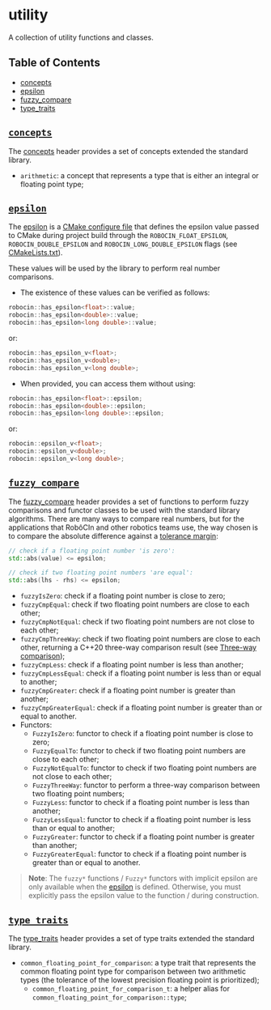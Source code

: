 # utility

A collection of utility functions and classes.

## Table of Contents

- [concepts](#concepts)
- [epsilon](#epsilon)
- [fuzzy_compare](#fuzzy_compare)
- [type_traits](#type_traits)

<a name="concepts"></a>

## [`concepts`](concepts.h)

The [concepts](concepts.h) header provides a set of concepts extended the standard library.

- `arithmetic`: a concept that represents a type that is either an integral or floating point type;

<a name="epsilon"></a>

## [`epsilon`](epsilon.h.in)

The [epsilon](epsilon.h.in) is a [CMake configure file](https://cmake.org/cmake/help/latest/command/configure_file.html)
that defines the epsilon value passed to CMake during project build through the `ROBOCIN_FLOAT_EPSILON`,
`ROBOCIN_DOUBLE_EPSILON` and `ROBOCIN_LONG_DOUBLE_EPSILON` flags (see [CMakeLists.txt](CMakeLists.txt)).

These values will be used by the library to perform real number comparisons.

* The existence of these values can be verified as follows:

```cpp
robocin::has_epsilon<float>::value;
robocin::has_epsilon<double>::value;
robocin::has_epsilon<long double>::value;
```

or:

```cpp
robocin::has_epsilon_v<float>;
robocin::has_epsilon_v<double>;
robocin::has_epsilon_v<long double>;
```

* When provided, you can access them without using:

```cpp
robocin::has_epsilon<float>::epsilon;
robocin::has_epsilon<double>::epsilon;
robocin::has_epsilon<long double>::epsilon;
```

or:

```cpp
robocin::epsilon_v<float>;
robocin::epsilon_v<double>;
robocin::epsilon_v<long double>;
```

<a name="fuzzy_compare"></a>

## [`fuzzy_compare`](fuzzy_compare.h)

The [fuzzy_compare](fuzzy_compare.h) header provides a set of functions to perform fuzzy comparisons and functor classes
to be used with the standard library algorithms. There are many ways to compare real numbers, but for the applications
that RobôCIn and other robotics teams use, the way chosen is to compare the absolute difference against
a [tolerance margin](#epsilon):

```cpp
// check if a floating point number 'is zero':
std::abs(value) <= epsilon;

// check if two floating point numbers 'are equal':
std::abs(lhs - rhs) <= epsilon;
```

- `fuzzyIsZero`: check if a floating point number is close to zero;
- `fuzzyCmpEqual`: check if two floating point numbers are close to each other;
- `fuzzyCmpNotEqual`: check if two floating point numbers are not close to each other;
- `fuzzyCmpThreeWay`: check if two floating point numbers are close to each other, returning a C++20 three-way
  comparison result (see
  [Three-way comparison](https://en.cppreference.com/w/cpp/language/operator_comparison#Three-way_comparison));
- `fuzzyCmpLess`: check if a floating point number is less than another;
- `fuzzyCmpLessEqual`: check if a floating point number is less than or equal to another;
- `fuzzyCmpGreater`: check if a floating point number is greater than another;
- `fuzzyCmpGreaterEqual`: check if a floating point number is greater than or equal to another.
- Functors:
    - `FuzzyIsZero`: functor to check if a floating point number is close to zero;
    - `FuzzyEqualTo`: functor to check if two floating point numbers are close to each other;
    - `FuzzyNotEqualTo`: functor to check if two floating point numbers are not close to each other;
    - `FuzzyThreeWay`: functor to perform a three-way comparison between two floating point numbers;
    - `FuzzyLess`: functor to check if a floating point number is less than another;
    - `FuzzyLessEqual`: functor to check if a floating point number is less than or equal to another;
    - `FuzzyGreater`: functor to check if a floating point number is greater than another;
    - `FuzzyGreaterEqual`: functor to check if a floating point number is greater than or equal to another.

> **Note**: The `fuzzy*` functions / `Fuzzy*` functors with implicit epsilon are only available when
> the [epsilon](#epsilon) is defined.
> Otherwise, you must explicitly pass the epsilon value to the function / during construction.

<a name="type_traits"></a>

## [`type_traits`](type_traits.h)

The [type_traits](type_traits.h) header provides a set of type traits extended the standard library.

- `common_floating_point_for_comparison`: a type trait that represents the common floating point type for comparison
  between two arithmetic types (the tolerance of the lowest precision floating point is prioritized);
  - `common_floating_point_for_comparison_t`: a helper alias for `common_floating_point_for_comparison::type`;
